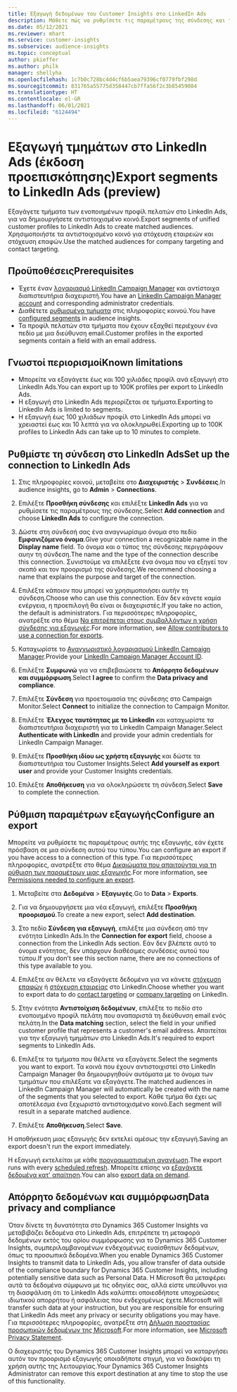 ```yaml
---
title: Εξαγωγή δεδομένων του Customer Insights στο LinkedIn Ads
description: Μάθετε πώς να ρυθμίσετε τις παραμέτρους της σύνδεσης και της εξαγωγής στο LinkedIn Ads.
ms.date: 05/12/2021
ms.reviewer: mhart
ms.service: customer-insights
ms.subservice: audience-insights
ms.topic: conceptual
author: pkieffer
ms.author: philk
manager: shellyha
ms.openlocfilehash: 1c7b0c728bc4d4cf6b5aea79396cf0779fbf298d
ms.sourcegitcommit: 831765a55775d358447cb7ffa56f2c3b85459084
ms.translationtype: HT
ms.contentlocale: el-GR
ms.lasthandoff: 06/01/2021
ms.locfileid: "6124494"
---
```

# <a name="export-segments-to-linkedin-ads-preview"></a><span data-ttu-id="82d95-103">Εξαγωγή τμημάτων στο LinkedIn Ads (έκδοση προεπισκόπησης)</span><span class="sxs-lookup"><span data-stu-id="82d95-103">Export segments to LinkedIn Ads (preview)</span></span>

<span data-ttu-id="82d95-104">Εξαγάγετε τμήματα των ενοποιημένων προφίλ πελατών στο LinkedIn Ads, για να δημιουργήσετε αντιστοιχισμένο κοινό.</span><span class="sxs-lookup"><span data-stu-id="82d95-104">Export segments of unified customer profiles to LinkedIn Ads to create matched audiences.</span></span> <span data-ttu-id="82d95-105">Χρησιμοποιήστε τα αντιστοιχισμένο κοινό για στόχευση εταιρειών και στόχευση επαφών.</span><span class="sxs-lookup"><span data-stu-id="82d95-105">Use the matched audiences for company targeting and contact targeting.</span></span>

## <a name="prerequisites"></a><span data-ttu-id="82d95-106">Προϋποθέσεις</span><span class="sxs-lookup"><span data-stu-id="82d95-106">Prerequisites</span></span>

-   <span data-ttu-id="82d95-107">Έχετε έναν [λογαριασμό LinkedIn Campaign Manager](https://business.linkedin.com/marketing-solutions/ads) και αντίστοιχα διαπιστευτήρια διαχειριστή.</span><span class="sxs-lookup"><span data-stu-id="82d95-107">You have an [LinkedIn Campaign Manager account](https://business.linkedin.com/marketing-solutions/ads) and corresponding administrator credentials.</span></span>
-   <span data-ttu-id="82d95-108">Διαθέτετε [ρυθμισμένα τμήματα](segments.md) στις πληροφορίες κοινού.</span><span class="sxs-lookup"><span data-stu-id="82d95-108">You have [configured segments](segments.md) in audience insights.</span></span>
-   <span data-ttu-id="82d95-109">Τα προφίλ πελατών στα τμήματα που έχουν εξαχθεί περιέχουν ένα πεδίο με μια διεύθυνση email.</span><span class="sxs-lookup"><span data-stu-id="82d95-109">Customer profiles in the exported segments contain a field with an email address.</span></span>

## <a name="known-limitations"></a><span data-ttu-id="82d95-110">Γνωστοί περιορισμοί</span><span class="sxs-lookup"><span data-stu-id="82d95-110">Known limitations</span></span>

- <span data-ttu-id="82d95-111">Μπορείτε να εξαγάγετε έως και 100 χιλιάδες προφίλ ανά εξαγωγή στο LinkedIn Ads.</span><span class="sxs-lookup"><span data-stu-id="82d95-111">You can export up to 100K profiles per export to LinkedIn Ads.</span></span>
- <span data-ttu-id="82d95-112">Η εξαγωγή στο LinkedIn Ads περιορίζεται σε τμήματα.</span><span class="sxs-lookup"><span data-stu-id="82d95-112">Exporting to LinkedIn Ads is limited to segments.</span></span>
- <span data-ttu-id="82d95-113">Η εξαγωγή έως 100 χιλιάδων προφίλ στο LinkedIn Ads μπορεί να χρειαστεί έως και 10 λεπτά για να ολοκληρωθεί.</span><span class="sxs-lookup"><span data-stu-id="82d95-113">Exporting up to 100K profiles to LinkedIn Ads can take up to 10 minutes to complete.</span></span> 

## <a name="set-up-the-connection-to-linkedin-ads"></a><span data-ttu-id="82d95-114">Ρυθμίστε τη σύνδεση στο LinkedIn Ads</span><span class="sxs-lookup"><span data-stu-id="82d95-114">Set up the connection to LinkedIn Ads</span></span>

1. <span data-ttu-id="82d95-115">Στις πληροφορίες κοινού, μεταβείτε στο **Διαχειριστής** > **Συνδέσεις**.</span><span class="sxs-lookup"><span data-stu-id="82d95-115">In audience insights, go to **Admin** > **Connections**.</span></span>

1. <span data-ttu-id="82d95-116">Επιλέξτε **Προσθήκη σύνδεσης** και επιλέξτε **LinkedIn Ads** για να ρυθμίσετε τις παραμέτρους της σύνδεσης.</span><span class="sxs-lookup"><span data-stu-id="82d95-116">Select **Add connection** and choose **LinkedIn Ads** to configure the connection.</span></span>

1. <span data-ttu-id="82d95-117">Δώστε στη σύνδεσή σας ένα αναγνωρίσιμο όνομα στο πεδίο **Εμφανιζόμενο όνομα**.</span><span class="sxs-lookup"><span data-stu-id="82d95-117">Give your connection a recognizable name in the **Display name** field.</span></span> <span data-ttu-id="82d95-118">Το όνομα και ο τύπος της σύνδεσης περιγράφουν αυην τη σύνδεση.</span><span class="sxs-lookup"><span data-stu-id="82d95-118">The name and the type of the connection describe this connection.</span></span> <span data-ttu-id="82d95-119">Συνιστούμε να επιλέξετε ένα όνομα που να εξηγεί τον σκοπό και τον προορισμό της σύνδεσης.</span><span class="sxs-lookup"><span data-stu-id="82d95-119">We recommend choosing a name that explains the purpose and target of the connection.</span></span>

1. <span data-ttu-id="82d95-120">Επιλέξτε κάποιον που μπορεί να χρησιμοποιήσει αυτήν τη σύνδεση.</span><span class="sxs-lookup"><span data-stu-id="82d95-120">Choose who can use this connection.</span></span> <span data-ttu-id="82d95-121">Εάν δεν κάνετε καμία ενέργεια, η προεπιλογή θα είναι οι διαχειριστές.</span><span class="sxs-lookup"><span data-stu-id="82d95-121">If you take no action, the default is administrators.</span></span> <span data-ttu-id="82d95-122">Για περισσότερες πληροφορίες, ανατρέξτε στο θέμα [Να επιτρέπεται στους συμβαλλόντων η χρήση σύνδεσης για εξαγωγές](connections.md#allow-contributors-to-use-a-connection-for-exports).</span><span class="sxs-lookup"><span data-stu-id="82d95-122">For more information, see [Allow contributors to use a connection for exports](connections.md#allow-contributors-to-use-a-connection-for-exports).</span></span>

1. <span data-ttu-id="82d95-123">Καταχωρίστε το [Αναγνωριστικό λογαριασμού LinkedIn Campaign Manager](https://www.linkedin.com/help/lms/answer/a424270).</span><span class="sxs-lookup"><span data-stu-id="82d95-123">Provide your [LinkedIn Campaign Manager Account ID](https://www.linkedin.com/help/lms/answer/a424270).</span></span>

1. <span data-ttu-id="82d95-124">Επιλέξτε **Συμφωνώ** για να επιβεβαιώσετε το **Απόρρητο δεδομένων και συμμόρφωση**.</span><span class="sxs-lookup"><span data-stu-id="82d95-124">Select **I agree** to confirm the **Data privacy and compliance**.</span></span>

1. <span data-ttu-id="82d95-125">Επιλέξτε **Σύνδεση** για προετοιμασία της σύνδεσης στο Campaign Monitor.</span><span class="sxs-lookup"><span data-stu-id="82d95-125">Select **Connect** to initialize the connection to Campaign Monitor.</span></span>

1. <span data-ttu-id="82d95-126">Επιλέξτε **Έλεγχος ταυτότητας με το LinkedIn** και καταχωρίστε τα διαπιστευτήρια διαχειριστή για το LinkedIn Campaign Manager.</span><span class="sxs-lookup"><span data-stu-id="82d95-126">Select **Authenticate with LinkedIn** and provide your admin credentials for LinkedIn Campaign Manager.</span></span>

1. <span data-ttu-id="82d95-127">Επιλέξτε **Προσθήκη ιδίου ως χρήστη εξαγωγής** και δώστε τα διαπιστευτήρια του Customer Insights.</span><span class="sxs-lookup"><span data-stu-id="82d95-127">Select **Add yourself as export user** and provide your Customer Insights credentials.</span></span>

1. <span data-ttu-id="82d95-128">Επιλέξτε **Αποθήκευση** για να ολοκληρώσετε τη σύνδεση.</span><span class="sxs-lookup"><span data-stu-id="82d95-128">Select **Save** to complete the connection.</span></span>

## <a name="configure-an-export"></a><span data-ttu-id="82d95-129">Ρύθμιση παραμέτρων εξαγωγής</span><span class="sxs-lookup"><span data-stu-id="82d95-129">Configure an export</span></span>

<span data-ttu-id="82d95-130">Μπορείτε να ρυθμίσετε τις παραμέτρους αυτής της εξαγωγής, εάν έχετε πρόσβαση σε μια σύνδεση αυτού του τύπου.</span><span class="sxs-lookup"><span data-stu-id="82d95-130">You can configure an export if you have access to a connection of this type.</span></span> <span data-ttu-id="82d95-131">Για περισσότερες πληροφορίες, ανατρέξτε στο θέμα [Δικαιώματα που απαιτούνται για τη ρύθμιση των παραμέτρων μιας εξαγωγής](export-destinations.md#set-up-a-new-export).</span><span class="sxs-lookup"><span data-stu-id="82d95-131">For more information, see [Permissions needed to configure an export](export-destinations.md#set-up-a-new-export).</span></span>

1. <span data-ttu-id="82d95-132">Μεταβείτε στα **Δεδομένα** > **Εξαγωγές**.</span><span class="sxs-lookup"><span data-stu-id="82d95-132">Go to **Data** > **Exports**.</span></span>

1. <span data-ttu-id="82d95-133">Για να δημιουργήσετε μια νέα εξαγωγή, επιλέξτε **Προσθήκη προορισμού**.</span><span class="sxs-lookup"><span data-stu-id="82d95-133">To create a new export, select **Add destination**.</span></span>

1. <span data-ttu-id="82d95-134">Στο πεδίο **Σύνδεση για εξαγωγή**, επιλέξτε μια σύνδεση από την ενότητα LinkedIn Ads.</span><span class="sxs-lookup"><span data-stu-id="82d95-134">In the **Connection for export** field, choose a connection from the LinkedIn Ads section.</span></span> <span data-ttu-id="82d95-135">Εάν δεν βλέπετε αυτό το όνομα ενότητας, δεν υπάρχουν διαθέσιμες συνδέσεις αυτού του τύπου.</span><span class="sxs-lookup"><span data-stu-id="82d95-135">If you don't see this section name, there are no connections of this type available to you.</span></span>

1. <span data-ttu-id="82d95-136">Επιλέξτε αν θέλετε να εξαγάγετε δεδομένα για να κάνετε [στόχευση επαφών](https://business.linkedin.com/marketing-solutions/ad-targeting/contact-targeting) ή [στόχευση εταιρείας](https://business.linkedin.com/marketing-solutions/ad-targeting/account-targeting) στο LinkedIn.</span><span class="sxs-lookup"><span data-stu-id="82d95-136">Choose whether you want to export data to do [contact targeting](https://business.linkedin.com/marketing-solutions/ad-targeting/contact-targeting) or [company targeting](https://business.linkedin.com/marketing-solutions/ad-targeting/account-targeting) on LinkedIn.</span></span> 

1. <span data-ttu-id="82d95-137">Στην ενότητα **Αντιστοίχιση δεδομένων**, επιλέξτε το πεδίο στο ενοποιημένο προφίλ πελάτη που αναπαριστά τη διεύθυνση email ενός πελάτη.</span><span class="sxs-lookup"><span data-stu-id="82d95-137">In the **Data matching** section, select the field in your unified customer profile that represents a customer's email address.</span></span> <span data-ttu-id="82d95-138">Απαιτείται για την εξαγωγή τμημάτων στο LinkedIn Ads.</span><span class="sxs-lookup"><span data-stu-id="82d95-138">It's required to export segments to LinkedIn Ads.</span></span>

1. <span data-ttu-id="82d95-139">Επιλέξτε τα τμήματα που θέλετε να εξαγάγετε.</span><span class="sxs-lookup"><span data-stu-id="82d95-139">Select the segments you want to export.</span></span> <span data-ttu-id="82d95-140">Τα κοινά που έχουν αντιστοιχιστεί στο LinkedIn Campaign Manager θα δημιουργηθούν αυτόματα με το όνομα των τμημάτων που επιλέξατε να εξαγάγετε.</span><span class="sxs-lookup"><span data-stu-id="82d95-140">The matched audiences in LinkedIn Campaign Manager will automatically be created with the name of the segments that you selected to export.</span></span> <span data-ttu-id="82d95-141">Κάθε τμήμα θα έχει ως αποτέλεσμα ένα ξεχωριστό αντιστοιχισμένο κοινό.</span><span class="sxs-lookup"><span data-stu-id="82d95-141">Each segment will result in a separate matched audience.</span></span> 

1. <span data-ttu-id="82d95-142">Επιλέξτε **Αποθήκευση**.</span><span class="sxs-lookup"><span data-stu-id="82d95-142">Select **Save**.</span></span>

<span data-ttu-id="82d95-143">Η αποθήκευση μιας εξαγωγής δεν εκτελεί αμέσως την εξαγωγή.</span><span class="sxs-lookup"><span data-stu-id="82d95-143">Saving an export doesn't run the export immediately.</span></span>

<span data-ttu-id="82d95-144">Η εξαγωγή εκτελείται με κάθε [προγραμματισμένη ανανέωση](system.md#schedule-tab).</span><span class="sxs-lookup"><span data-stu-id="82d95-144">The export runs with every [scheduled refresh](system.md#schedule-tab).</span></span> <span data-ttu-id="82d95-145">Μπορείτε επίσης να [εξαγάγετε δεδομένα κατ' απαίτηση](export-destinations.md#run-exports-on-demand).</span><span class="sxs-lookup"><span data-stu-id="82d95-145">You can also [export data on demand](export-destinations.md#run-exports-on-demand).</span></span> 


## <a name="data-privacy-and-compliance"></a><span data-ttu-id="82d95-146">Απόρρητο δεδομένων και συμμόρφωση</span><span class="sxs-lookup"><span data-stu-id="82d95-146">Data privacy and compliance</span></span>

<span data-ttu-id="82d95-147">Όταν δίνετε τη δυνατότητα στο Dynamics 365 Customer Insights να μεταβιβάζει δεδομένα στο LinkedIn Ads, επιτρέπετε τη μεταφορά δεδομένων εκτός του ορίου συμμόρφωσης για το Dynamics 365 Customer Insights, συμπεριλαμβανομένων ενδεχομένως ευαίσθητων δεδομένων, όπως τα προσωπικά δεδομένα.</span><span class="sxs-lookup"><span data-stu-id="82d95-147">When you enable Dynamics 365 Customer Insights to transmit data to LinkedIn Ads, you allow transfer of data outside of the compliance boundary for Dynamics 365 Customer Insights, including potentially sensitive data such as Personal Data.</span></span> <span data-ttu-id="82d95-148">Η Microsoft θα μεταφέρει αυτά τα δεδομένα σύμφωνα με τις οδηγίες σας, αλλά είστε υπεύθυνοι για τη διασφάλιση ότι το LinkedIn Ads καλύπτει οποιεσδήποτε υποχρεώσεις ιδιωτικού απορρήτου ή ασφάλειας που ενδεχομένως έχετε.</span><span class="sxs-lookup"><span data-stu-id="82d95-148">Microsoft will transfer such data at your instruction, but you are responsible for ensuring that LinkedIn Ads meet any privacy or security obligations you may have.</span></span> <span data-ttu-id="82d95-149">Για περισσότερες πληροφορίες, ανατρέξτε στη [Δήλωση προστασίας προσωπικών δεδομένων της Microsoft](https://go.microsoft.com/fwlink/?linkid=396732).</span><span class="sxs-lookup"><span data-stu-id="82d95-149">For more information, see [Microsoft Privacy Statement](https://go.microsoft.com/fwlink/?linkid=396732).</span></span>

<span data-ttu-id="82d95-150">Ο διαχειριστής του Dynamics 365 Customer Insights μπορεί να καταργήσει αυτόν τον προορισμό εξαγωγής οποιαδήποτε στιγμή, για να διακόψει τη χρήση αυτής της λειτουργίας.</span><span class="sxs-lookup"><span data-stu-id="82d95-150">Your Dynamics 365 Customer Insights Administrator can remove this export destination at any time to stop the use of this functionality.</span></span>
